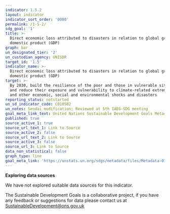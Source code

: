 ```yaml
---
indicator: 1.5.2
layout: indicator
indicator_sort_order: '0080'
permalink: /1-5-2/
sdg_goal: '1'
title: >-
  Direct economic loss attributed to disasters in relation to global gross
  domestic product (GDP)
graph: bar
un_designated_tier: '2'
un_custodian_agency: UNISDR
target_id: '1.5'
indicator_name: >-
  Direct economic loss attributed to disasters in relation to global gross
  domestic product (GDP)
target: >-
  By 2030, build the resilience of the poor and those in vulnerable situations
  and reduce their exposure and vulnerability to climate-related extreme events
  and other economic, social and environmental shocks and disasters
reporting_status: notstarted
un_sd_indicator_code: C010502
un_notes: Sendai modification; Reviewed at 5th IAEG-SDG meeting
goal_meta_link_text: United Nations Sustainable Development Goals Metadata (pdf 894kB)
published: true
source_active_1: true
source_url_text_1: Link to Source
source_active_2: false
source_url_text_2: Link to Source
source_active_3: false
source_url_3: Link to Source
data_non_statistical: false
graph_type: line
goal_meta_link: 'https://unstats.un.org/sdgs/metadata/files/Metadata-01-05-02.pdf'
---
```

**Exploring data sources**

We have not explored suitable data sources for this indicator. 

The Sustainable Development Goals is a collaborative project, if you have any feedback or suggestions for data please contact us at <SustainableDevelopment@ons.gov.uk>
